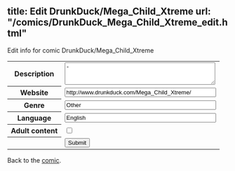 title: Edit DrunkDuck/Mega_Child_Xtreme
url: "/comics/DrunkDuck_Mega_Child_Xtreme_edit.html"
---
Edit info for comic DrunkDuck/Mega_Child_Xtreme

<form name="comic" action="http://gaepostmail.appspot.com/comic/" method="post">
<table class="comicinfo">
<tr>
<th>Description</th><td><textarea name="description" cols="40" rows="3">-</textarea></td>
</tr>
<tr>
<th>Website</th><td><input type="text" name="url" value="http://www.drunkduck.com/Mega_Child_Xtreme/" size="40"/></td>
</tr>
<tr>
<th>Genre</th><td><input type="text" name="genre" value="Other" size="40"/></td>
</tr>
<tr>
<th>Language</th><td><input type="text" name="language" value="English" size="40"/></td>
</tr>
<tr>
<th>Adult content</th><td><input type="checkbox" name="adult" value="adult" /></td>
</tr>
<tr>
<th></th><td>
<input type="hidden" name="comic" value="DrunkDuck_Mega_Child_Xtreme" />
<input type="submit" name="submit" value="Submit" />
</td>
</tr>
</table>
</form>

Back to the [comic](DrunkDuck_Mega_Child_Xtreme.html).
